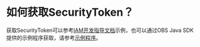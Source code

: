 # 如何获取SecurityToken？<a name="obs_21_2120"></a>

获取SecurityToken可以参考[IAM开发指导文档](https://support.huaweicloud.com/api-iam/iam_30_0001.html)示例，也可以通过OBS Java SDK提供的示例程序获取，请参考[示例程序](示例程序.md)。

